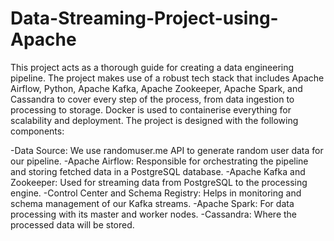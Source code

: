 # Data-Streaming-Project-using-Apache
This project acts as a thorough guide for creating a data engineering pipeline. The project makes use of a robust tech stack that includes Apache Airflow, Python, Apache Kafka, Apache Zookeeper, Apache Spark, and Cassandra to cover every step of the process, from data ingestion to processing to storage. Docker is used to containerise everything for scalability and deployment.
The project is designed with the following components:

  -Data Source: We use randomuser.me API to generate random user data for our pipeline.
  -Apache Airflow: Responsible for orchestrating the pipeline and storing fetched data in a PostgreSQL database.
  -Apache Kafka and Zookeeper: Used for streaming data from PostgreSQL to the processing engine.
  -Control Center and Schema Registry: Helps in monitoring and schema management of our Kafka streams.
  -Apache Spark: For data processing with its master and worker nodes.
  -Cassandra: Where the processed data will be stored.
